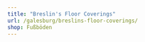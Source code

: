 ```yaml
---
title: "Breslin's Floor Coverings"
url: /galesburg/breslins-floor-coverings/
shop: Fußböden
---
```


